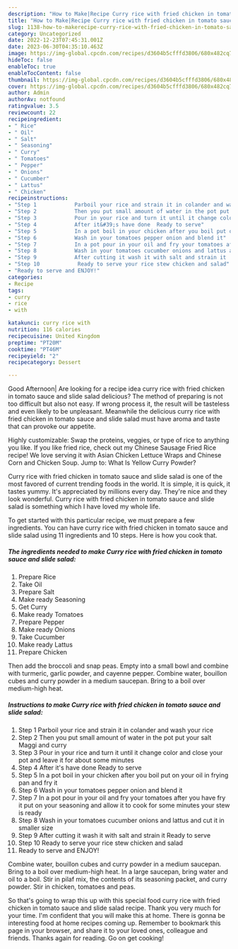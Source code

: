 ```yaml
---
description: "How to Make|Recipe Curry rice with fried chicken in tomato sauce and slide salad {That is Special"
title: "How to Make|Recipe Curry rice with fried chicken in tomato sauce and slide salad {That is Special"
slug: 1138-how-to-makerecipe-curry-rice-with-fried-chicken-in-tomato-sauce-and-slide-salad-that-is-special
category: Uncategorized
date: 2022-12-23T07:45:31.001Z
date: 2023-06-30T04:35:10.463Z
image: https://img-global.cpcdn.com/recipes/d3604b5cfffd3806/680x482cq70/curry-rice-with-fried-chicken-in-tomato-sauce-and-slide-salad-recipe-main-photo.jpg
hideToc: false
enableToc: true
enableTocContent: false
thumbnail: https://img-global.cpcdn.com/recipes/d3604b5cfffd3806/680x482cq70/curry-rice-with-fried-chicken-in-tomato-sauce-and-slide-salad-recipe-main-photo.jpg
cover: https://img-global.cpcdn.com/recipes/d3604b5cfffd3806/680x482cq70/curry-rice-with-fried-chicken-in-tomato-sauce-and-slide-salad-recipe-main-photo.jpg
author: Admin
authorAv: notfound
ratingvalue: 3.5
reviewcount: 22
recipeingredient:
- " Rice"
- " Oil"
- " Salt"
- " Seasoning"
- " Curry"
- " Tomatoes"
- " Pepper"
- " Onions"
- " Cucumber"
- " Lattus"
- " Chicken"
recipeinstructions:
- "Step 1            Parboil your rice and strain it in colander and wash your rice"
- "Step 2            Then you put small amount of water in the pot put your salt Maggi and curry"
- "Step 3            Pour in your rice and turn it until it change color and close your pot and leave it for about some minutes"
- "Step 4            After it&#39;s have done  Ready to serve"
- "Step 5            In a pot boil in your chicken after you boil put on your oil in frying pan and fry it"
- "Step 6            Wash in your tomatoes pepper onion and blend it"
- "Step 7            In a pot pour in your oil and fry your tomatoes after you have fry it put on your seasoning and allow it to cook for some minutes your stew is ready"
- "Step 8            Wash in your tomatoes cucumber onions and lattus and cut it in smaller size"
- "Step 9            After cutting it wash it with salt and strain it  Ready to serve"
- "Step 10            Ready to serve your rice stew chicken and salad"
- "Ready to serve and ENJOY!"
categories:
- Recipe
tags:
- curry
- rice
- with

katakunci: curry rice with 
nutrition: 116 calories
recipecuisine: United Kingdom
preptime: "PT20M"
cooktime: "PT46M"
recipeyield: "2"
recipecategory: Dessert

---
```



Good Afternoon| Are looking for a recipe idea curry rice with fried chicken in tomato sauce and slide salad delicious? The method of preparing is not too difficult but also not easy. If wrong process it, the result will be tasteless and even likely to be unpleasant. Meanwhile the delicious curry rice with fried chicken in tomato sauce and slide salad must have aroma and taste that can provoke our appetite.





Highly customizable: Swap the proteins, veggies, or type of rice to anything you like. If you like fried rice, check out my Chinese Sausage Fried Rice recipe! We love serving it with Asian Chicken Lettuce Wraps and Chinese Corn and Chicken Soup. Jump to: What Is Yellow Curry Powder?

Curry rice with fried chicken in tomato sauce and slide salad is one of the most favored of current trending foods in the world. It is simple, it is quick, it tastes yummy. It's appreciated by millions every day. They're nice and they look wonderful. Curry rice with fried chicken in tomato sauce and slide salad is something which I have loved my whole life.


To get started with this particular recipe, we must prepare a few ingredients. You can have curry rice with fried chicken in tomato sauce and slide salad using 11 ingredients and 10 steps. Here is how you cook that.

<!--inarticleads1-->

##### The ingredients needed to make Curry rice with fried chicken in tomato sauce and slide salad:

1. Prepare  Rice
1. Take  Oil
1. Prepare  Salt
1. Make ready  Seasoning
1. Get  Curry
1. Make ready  Tomatoes
1. Prepare  Pepper
1. Make ready  Onions
1. Take  Cucumber
1. Make ready  Lattus
1. Prepare  Chicken


Then add the broccoli and snap peas. Empty into a small bowl and combine with turmeric, garlic powder, and cayenne pepper. Combine water, bouillon cubes and curry powder in a medium saucepan. Bring to a boil over medium-high heat. 

<!--inarticleads2-->

##### Instructions to make Curry rice with fried chicken in tomato sauce and slide salad:

1. Step 1            Parboil your rice and strain it in colander and wash your rice
1. Step 2            Then you put small amount of water in the pot put your salt Maggi and curry
1. Step 3            Pour in your rice and turn it until it change color and close your pot and leave it for about some minutes
1. Step 4            After it&#39;s have done  Ready to serve
1. Step 5            In a pot boil in your chicken after you boil put on your oil in frying pan and fry it
1. Step 6            Wash in your tomatoes pepper onion and blend it
1. Step 7            In a pot pour in your oil and fry your tomatoes after you have fry it put on your seasoning and allow it to cook for some minutes your stew is ready
1. Step 8            Wash in your tomatoes cucumber onions and lattus and cut it in smaller size
1. Step 9            After cutting it wash it with salt and strain it  Ready to serve
1. Step 10            Ready to serve your rice stew chicken and salad
1. Ready to serve and ENJOY!

Combine water, bouillon cubes and curry powder in a medium saucepan. Bring to a boil over medium-high heat. In a large saucepan, bring water and oil to a boil. Stir in pilaf mix, the contents of its seasoning packet, and curry powder. Stir in chicken, tomatoes and peas. 

So that's going to wrap this up with this special food curry rice with fried chicken in tomato sauce and slide salad recipe. Thank you very much for your time. I'm confident that you will make this at home. There is gonna be interesting food at home recipes coming up. Remember to bookmark this page in your browser, and share it to your loved ones, colleague and friends. Thanks again for reading. Go on get cooking!
